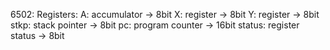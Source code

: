 6502:
Registers:
  A: accumulator              -> 8bit 
  X: register                 -> 8bit
  Y: register                 -> 8bit
  stkp: stack pointer         -> 8bit
  pc: program counter         -> 16bit 
  status: register status     -> 8bit